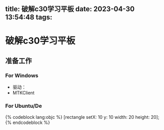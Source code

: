 title: 破解c30学习平板
date: 2023-04-30 13:54:48
tags:
---
# 破解c30学习平板
## 准备工作
### For Windows
* 驱动：
* MTKClient
### For Ubuntu/De
{% codeblock lang:objc %}
[rectangle setX: 10 y: 10 width: 20 height: 20];
{% endcodeblock %}